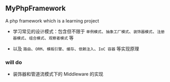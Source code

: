 ## MyPhpFramework
A php framework which is a learning project

- 学习常见的设计模式：包含但不限于 `单例模式`、`抽象工厂模式`、`装饰器模式`、`注册器模式`、`组合模式`、`观察者模式` 等

- 以及 `路由`、`ORM`、`模板引擎`、`缓存`、`依赖注入`、`IoC 容器` 等实现原理

### will do

- 装饰器和管道流模式下的 Middleware 的实现
